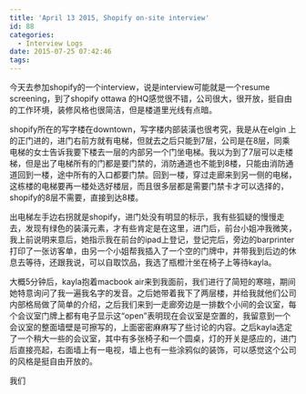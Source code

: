 ```yaml
---
title: 'April 13 2015, Shopify on-site interview'
id: 88
categories:
  - Interview Logs
date: 2015-07-25 07:42:46
tags:
---
```


今天去参加shopify的一个interview，说是interview可能就是一个resume screening，到了shopify ottawa 的HQ感觉很不错，公司很大，很开放，挺自由的工作环境，装修风格也很简洁，但是楼道里光线有点暗。

shopify所在的写字楼在downtown，写字楼内部装潢也很考究，我是从在elgin 上的正门进的，进门右前方就有电梯，但就去之后只能到7层，公司是在8层，同乘电梯的女士告诉我要下楼去一层的内部另一个门坐电梯。我以为到了7层可以走楼梯，但是出了电梯所有的门都是要门禁的，消防通道也不能到8楼，只能由消防通道回到一楼，途中所有的入口都要门禁。回到一楼，穿过走廊来到另一侧的电梯，这栋楼的电梯要再一楼处选好楼层，而且很多层都是需要门禁卡才可以选择的，shopify的8层不需要，直接到达8楼。

出电梯左手边右拐就是shopify，进门处没有明显的标示，我有些狐疑的慢慢走去，发现有绿色的装潢元素，才有些肯定是在这里，进门后，前台小姐冲我微笑，我上前说明来意后，她指示我在前台的ipad上登记，登记完后，旁边的barprinter打印了一张访客单，由另一个小姐帮我插入了一个空的门牌中，并带我到后边的休息去等待，还跟我说，可以自取饮品，我选了瓶橙汁坐在椅子上等待kayla。

大概5分钟后，kayla抱着macbook air来到我面前，我们进行了简短的寒暄，期间她特意询问了我一遍我名字的发音。之后她带着我下了两层楼，并给我就他们公司内部格局做了简单的介绍，之后我们来到一走廊旁边是一排数个小间的会议室，每个会议室门牌上都有电子显示这“open”表明现在会议室是空置的，我留意到一个会议室的整面墙壁是可擦写的，上面密密麻麻写了些讨论的内容。之后kayla选定了一个稍大一些的会议室，其中有多张椅子和一个圆桌，灯的开关是感应的，进门后直接亮起，右面墙上有一电视，墙上也有一些涂鸦似的装饰，可以感觉这个公司的风格是挺自由开放的。

我们